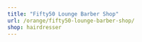 ```yaml
---
title: "Fifty50 Lounge Barber Shop"
url: /orange/fifty50-lounge-barber-shop/
shop: hairdresser
---
```

